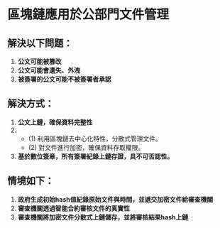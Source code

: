 # **區塊鏈應用於公部門文件管理**

## 解決以下問題：

1. **公文可能被篡改**
2. **公文可能會遺失、外洩**
3. **被簽署的公文可能不被簽署者承認**

## 解決方式：

1. **公文上鏈，確保資料完整性**
2. 
   - (1) 利用區塊鏈去中心化特性，分散式管理文件。
   - (2) 對文件進行加密，確保資料存取權限。
3. **基於數位簽章，所有簽署紀錄上鏈存證，具不可否認性。**

## 情境如下：

1. **政府生成初始hash值紀錄原始文件與時間，並遞交加密文件給審查機關**
2. **審查機關透過智能合約審核文件的真實性**
3. **審查機關將加密文件分散式上鏈儲存，並將審核結果hash上鏈**
